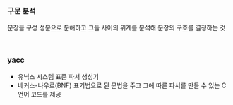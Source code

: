 ### 구문 분석

문장을 구성 성분으로 분해하고 그들 사이의 위계를 분석해 문장의 구조를 결정하는 것

<br>

### yacc

- 유닉스 시스템 표준 파서 생성기
- 베커스-나우르(BNF) 표기법으로 된 문법을 주고 그에 따른 파서를 만들 수 있는 C언어 코드를 제공